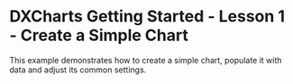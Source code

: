 # DXCharts Getting Started - Lesson 1 - Create a Simple Chart


<p>This example demonstrates how to create a simple chart, populate it with data and adjust its common settings.<br />
</p>

<br/>


